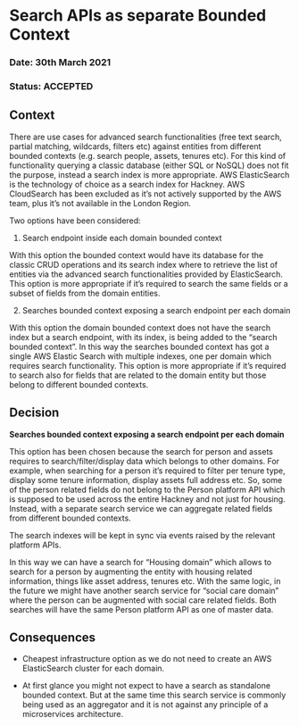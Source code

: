 # Search APIs as separate Bounded Context

### **Date:** 30th March 2021

### **Status:**  ACCEPTED

## **Context**

There are use cases for advanced search functionalities (free text search, partial matching, wildcards, filters etc) against entities from different bounded contexts (e.g. search people, assets, tenures etc). For this kind of functionality querying a classic database (either SQL or NoSQL) does not fit the purpose, instead a search index is more appropriate. AWS ElasticSearch is the technology of choice as a search index for Hackney. AWS CloudSearch has been excluded as it’s not actively supported by the AWS team, plus it’s not available in the London Region.

Two options have been considered:

1. Search endpoint inside each domain bounded context

With this option the bounded context would have its database for the classic CRUD operations and its search index where to retrieve the list of entities via the advanced search functionalities provided by ElasticSearch. This option is more appropriate if it’s required to search the same fields or a subset of fields from the domain entities.

2. Searches bounded context exposing a search endpoint per each domain

With this option the domain bounded context does not have the search index but a search endpoint, with its index, is being added to the “search bounded context”. In this way the searches bounded context has got a single AWS Elastic Search with multiple indexes, one per domain which requires search functionality.  This option is more appropriate if it’s required to search also for fields that are related to the domain entity but those belong to different bounded contexts. 

## **Decision**

**Searches bounded context exposing a search endpoint per each domain**

This option has been chosen because the search for person and assets requires to search/filter/display data which belongs to other domains. For example, when searching for a person it’s required to filter per tenure type, display some tenure information, display assets full address etc. So, some of the person related fields do not belong to the Person platform API which is supposed to be used across the entire Hackney and not just for housing. Instead, with a separate search service we can aggregate related fields from different bounded contexts.

The search indexes will be kept in sync via events raised by the relevant platform APIs.

In this way we can have a search for “Housing domain” which allows to search for a person by augmenting the entity with housing related information, things like asset address, tenures etc. With the same logic, in the future we might have another search service for “social care domain” where the person can be augmented with social care related fields. Both searches will have the same Person platform API as one of master data. 

## **Consequences**

- Cheapest infrastructure option as we do not need to create an AWS ElasticSearch cluster for each domain. 

- At first glance you might not expect to have a search as standalone bounded context. But at the same time this search service is commonly being used as an aggregator and it is not against any principle of a microservices architecture.
